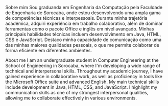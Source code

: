 Sobre mim
    Sou graduanda em Engenharia da Computação pela Faculdade de Engenharia de Sorocaba, onde estou desenvolvendo uma ampla gama de competências técnicas e interpessoais. Durante minha trajetória acadêmica, adquiri experiência em trabalho colaborativo, além de dominar ferramentas como o pacote Office e inglês em nível avançado. Minhas principais habilidades técnicas incluem desenvolvimento em Java, HTML, CSS e JavaScript. Destaco minha capacidade de comunicação como uma das minhas maiores qualidades pessoais, o que me permite colaborar de forma eficiente em diferentes ambientes.

About me
    I am an undergraduate student in Computer Engineering at the School of Engineering in Sorocaba, where I'm developing a wide range of technical and interpersonal skills. Throughout my academic journey, I have gained experience in collaborative work, as well as proficiency in tools like the Microsoft Office suite and advanced English. My main technical skills include development in Java, HTML, CSS, and JavaScript. I highlight my communication skills as one of my strongest interpersonal qualities, allowing me to collaborate effectively in various environments.
